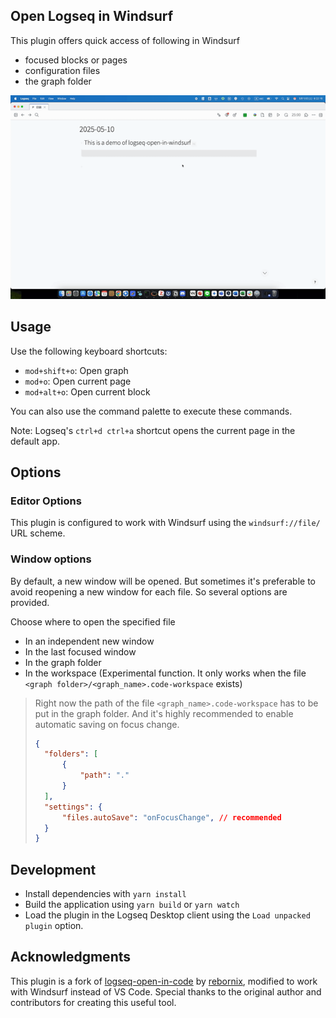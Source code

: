 ## Open Logseq in Windsurf

This plugin offers quick access of following in Windsurf 
- focused blocks or pages
- configuration files
- the graph folder

![demo](./demo.gif)


## Usage

Use the following keyboard shortcuts:
- `mod+shift+o`: Open graph
- `mod+o`: Open current page
- `mod+alt+o`: Open current block

You can also use the command palette to execute these commands.

Note: Logseq's `ctrl+d ctrl+a` shortcut opens the current page in the default app.

## Options
### Editor Options
This plugin is configured to work with Windsurf using the `windsurf://file/` URL scheme.

### Window options
By default, a new window will be opened. But sometimes it's preferable to avoid reopening a new window for each file. So several options are provided.

Choose where to open the specified file
- In an independent new window
- In the last focused window
- In the graph folder
- In the workspace (Experimental function. It only works when the file `<graph folder>/<graph_name>.code-workspace` exists)

> Right now the path of the file `<graph_name>.code-workspace` has to be put in the graph folder. And it's highly recommended to enable automatic saving on focus change. 
> ```json
>{
>	"folders": [
>		{
>			"path": "."
>		}
>	],
>	"settings": {
>		"files.autoSave": "onFocusChange", // recommended
>	}
>}
> ```

## Development

- Install dependencies with `yarn install`
- Build the application using `yarn build` or `yarn watch`
- Load the plugin in the Logseq Desktop client using the `Load unpacked plugin` option.

## Acknowledgments

This plugin is a fork of [logseq-open-in-code](https://github.com/rebornix/logseq-open-in-code) by [rebornix](https://github.com/rebornix), modified to work with Windsurf instead of VS Code. Special thanks to the original author and contributors for creating this useful tool.
